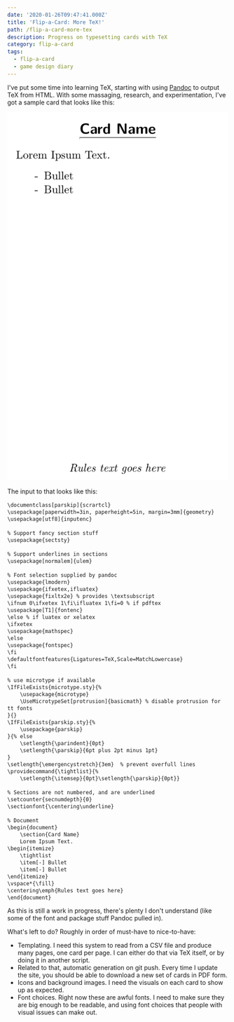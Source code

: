 ```yaml
---
date: '2020-01-26T09:47:41.000Z'
title: 'Flip-a-Card: More TeX!'
path: /flip-a-card-more-tex
description: Progress on typesetting cards with TeX
category: flip-a-card
tags:
  - flip-a-card
  - game design diary
---
```

    


I've put some time into learning TeX, starting with using [Pandoc](https://pandoc.org/) to output TeX from HTML. With some massaging, research, and experimentation, I've got a sample card that looks like this:

![](document-1-1.png)

The input to that looks like this:

```
\documentclass[parskip]{scrartcl}
\usepackage[paperwidth=3in, paperheight=5in, margin=3mm]{geometry}
\usepackage[utf8]{inputenc}

% Support fancy section stuff
\usepackage{sectsty}

% Support underlines in sections
\usepackage[normalem]{ulem}

% Font selection supplied by pandoc
\usepackage{lmodern}
\usepackage{ifxetex,ifluatex}
\usepackage{fixltx2e} % provides \textsubscript
\ifnum 0\ifxetex 1\fi\ifluatex 1\fi=0 % if pdftex
\usepackage[T1]{fontenc}
\else % if luatex or xelatex
\ifxetex
\usepackage{mathspec}
\else
\usepackage{fontspec}
\fi
\defaultfontfeatures{Ligatures=TeX,Scale=MatchLowercase}
\fi

% use microtype if available
\IfFileExists{microtype.sty}{%
	\usepackage{microtype}
	\UseMicrotypeSet[protrusion]{basicmath} % disable protrusion for tt fonts
}{}
\IfFileExists{parskip.sty}{%
	\usepackage{parskip}
}{% else
	\setlength{\parindent}{0pt}
	\setlength{\parskip}{6pt plus 2pt minus 1pt}
}
\setlength{\emergencystretch}{3em}  % prevent overfull lines
\providecommand{\tightlist}{%
	\setlength{\itemsep}{0pt}\setlength{\parskip}{0pt}}

% Sections are not numbered, and are underlined
\setcounter{secnumdepth}{0}
\sectionfont{\centering\underline}

% Document
\begin{document}
	\section{Card Name}
	Lorem Ipsum Text.
\begin{itemize}
	\tightlist
	\item[-] Bullet
	\item[-] Bullet
\end{itemize}
\vspace*{\fill}
\centering\emph{Rules text goes here}
\end{document}
```

As this is still a work in progress, there's plenty I don't understand (like some of the font and package stuff Pandoc pulled in).

What's left to do? Roughly in order of must-have to nice-to-have:

* Templating. I need this system to read from a CSV file and produce many pages, one card per page. I can either do that via TeX itself, or by doing it in another script.
* Related to that, automatic generation on git push. Every time I update the site, you should be able to download a new set of cards in PDF form.
* Icons and background images. I need the visuals on each card to show up as expected.
* Font choices. Right now these are awful fonts. I need to make sure they are big enough to be readable, and using font choices that people with visual issues can make out.


    